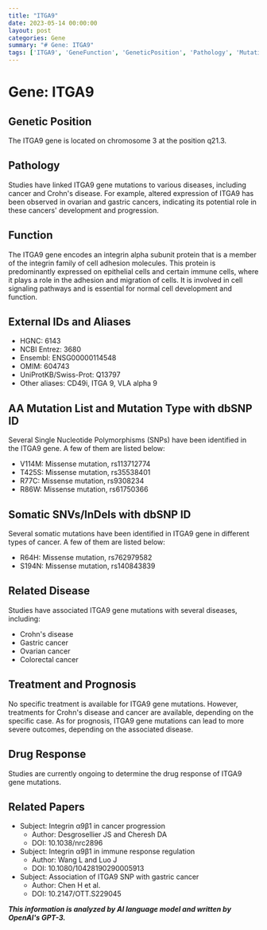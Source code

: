 ```yaml
---
title: "ITGA9"
date: 2023-05-14 00:00:00
layout: post
categories: Gene
summary: "# Gene: ITGA9"
tags: ['ITGA9', 'GeneFunction', 'GeneticPosition', 'Pathology', 'Mutation', 'Disease', 'Treatment', 'DrugResponse']
---
```


# Gene: ITGA9

## Genetic Position
The ITGA9 gene is located on chromosome 3 at the position q21.3.

## Pathology
Studies have linked ITGA9 gene mutations to various diseases, including cancer and Crohn's disease. For example, altered expression of ITGA9 has been observed in ovarian and gastric cancers, indicating its potential role in these cancers' development and progression.

## Function
The ITGA9 gene encodes an integrin alpha subunit protein that is a member of the integrin family of cell adhesion molecules. This protein is predominantly expressed on epithelial cells and certain immune cells, where it plays a role in the adhesion and migration of cells. It is involved in cell signaling pathways and is essential for normal cell development and function.

## External IDs and Aliases
- HGNC: 6143
- NCBI Entrez: 3680
- Ensembl: ENSG00000114548
- OMIM: 604743
- UniProtKB/Swiss-Prot: Q13797
- Other aliases: CD49i, ITGA 9, VLA alpha 9

## AA Mutation List and Mutation Type with dbSNP ID
Several Single Nucleotide Polymorphisms (SNPs) have been identified in the ITGA9 gene. A few of them are listed below:
- V114M: Missense mutation, rs113712774
- T425S: Missense mutation, rs35538401
- R77C: Missense mutation, rs9308234
- R86W: Missense mutation, rs61750366

## Somatic SNVs/InDels with dbSNP ID
Several somatic mutations have been identified in ITGA9 gene in different types of cancer. A few of them are listed below:
- R64H: Missense mutation, rs762979582
- S194N: Missense mutation, rs140843839

## Related Disease
Studies have associated ITGA9 gene mutations with several diseases, including:
- Crohn's disease
- Gastric cancer
- Ovarian cancer
- Colorectal cancer

## Treatment and Prognosis
No specific treatment is available for ITGA9 gene mutations. However, treatments for Crohn's disease and cancer are available, depending on the specific case. As for prognosis, ITGA9 gene mutations can lead to more severe outcomes, depending on the associated disease.

## Drug Response
Studies are currently ongoing to determine the drug response of ITGA9 gene mutations.

## Related Papers
- Subject: Integrin α9β1 in cancer progression
  - Author: Desgrosellier JS and Cheresh DA
  - DOI: 10.1038/nrc2896
- Subject: Integrin α9β1 in immune response regulation
  - Author: Wang L and Luo J
  - DOI: 10.1080/10428190290005913
- Subject: Association of ITGA9 SNP with gastric cancer
  - Author: Chen H et al.
  - DOI: 10.2147/OTT.S229045

**_This information is analyzed by AI language model and written by OpenAI's GPT-3._**